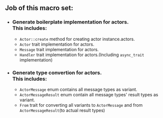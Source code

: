 ## Job of this macro set:
- ### Generate boilerplate implementation for actors.<br> This includes:
  - `Actor::create` method for creating actor instance.actors.
  - `Actor` trait implementation for actors.  
  - `Message` trait implementation for actors.
  - `Handler` trait implementation for actors.(Including `async_trait` implementation)

- ### Generate type convertion for actors.<br> This includes:
  - `ActorMessage` enum contains all message types as variant.
  - `ActorMessageResult` enum contain all message types' result types as variant.
  - `From` trait for converting all variants to `ActorMessage` and from `ActorMessageResult`(to actual result types)